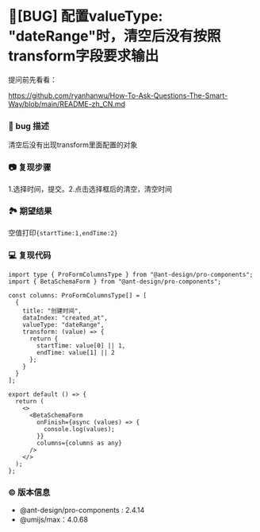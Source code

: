 # 🐛[BUG] 配置valueType: "dateRange"时，清空后没有按照transform字段要求输出

提问前先看看：

https://github.com/ryanhanwu/How-To-Ask-Questions-The-Smart-Way/blob/main/README-zh_CN.md

### 🐛 bug 描述

清空后没有出现transform里面配置的对象

### 📷 复现步骤

1.选择时间，提交。2.点击选择框后的清空，清空时间

### 🏞 期望结果

空值打印`{startTime:1,endTime:2}`

### 💻 复现代码

```
import type { ProFormColumnsType } from "@ant-design/pro-components";
import { BetaSchemaForm } from "@ant-design/pro-components";

const columns: ProFormColumnsType[] = [
  {
    title: "创建时间",
    dataIndex: "created_at",
    valueType: "dateRange",
    transform: (value) => {
      return {
        startTime: value[0] || 1,
        endTime: value[1] || 2
      };
    }
  }
];

export default () => {
  return (
    <>
      <BetaSchemaForm
        onFinish={async (values) => {
          console.log(values);
        }}
        columns={columns as any}
      />
    </>
  );
};

```

### © 版本信息

- @ant-design/pro-components : 2.4.14
- @umijs/max：4.0.68
